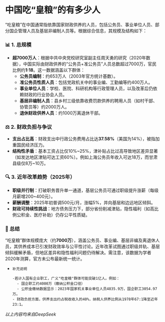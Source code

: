 # **中国吃“皇粮”的有多少人**

“吃皇粮”在中国通常指依靠国家财政供养的人员，包括公务员、事业单位人员、部分国企管理人员及基层非编制人员等。根据综合信息，其规模及结构如下：

### 📊 1. **总规模**

- **超7000万人**：根据中共中央党校研究室副主任周天勇的研究（2020年数据），中国实际由财政供养的“公务员+准公务员”人员总数超过7000万，官民比例约**1:18**。这一数据涵盖以下群体：
  - **公务员编制**：约653万人（2003年官方统计基数）。
  - **准公务员性质人员**：包括党政机关中的事业编、工勤编等约400万人。
  - **事业单位人员**：学校、医院、科研机构等行政管理人员，以及改革后仍依赖财政的行业协会人员。
  - **基层非编制人员**：县乡村三级依靠收费罚款供养的聘用人员（如村干部、协管员等）约2000万人。
  - **退休财政供养人员**：约1000万离退休干部。

### ⚖️ 2. **财政负担与争议**

- **支出占比高**：财政支出中行政公务费用占比达**37.58%**（美国为14%），被指加重国民经济压力。
- **结构性矛盾**：基本工资占比仅10%~25%，津补贴占比过高导致地区差异显著（如发达地区津贴可达工资60%）。例如上海公务员年收入可达18万，而甘肃县级仅8万~10万。

### 🔍 3. **近年改革趋势（2025年）**

- **职级并行制**：打破职务晋升单一通道，基层公务员可通过职级提升涨薪（每级月薪增200~400元）。
- **薪酬调整**：2025年初普调500元/月，涨幅5%，并向基层和边远地区倾斜。
- **财政可持续性挑战**：地方债务压力下，部分省份削减津贴，隐性福利（如高比例公积金、医疗补助）仍存公平性质疑。

### 💎 总结

“吃皇粮”群体规模庞大（约**7000万**），涵盖公务员、事业编、基层非编及离退休人员，其供养成本已引发财政效率与公平性讨论。近年改革试图通过职级并轨、基层倾斜缓解矛盾，但地区差异和隐性福利问题仍待解决。需注意，该数据为学者2020年测算，官方未公布最新统一统计。



- ```
  补充说明
  
  -若计入国有企业职工，广义"吃皇粮"群体可能突破1亿人。例如：
    - 国企职工约4000万（缴纳公积金口径）
    - 公积金缴纳数据显示：2023年国家机关事业单位人员4835.9万，国企职工3054.97万。
  - 财政负担方面，供养支出约占税收收入的40%，纳税人供养比例从1978年67:1降至近年23:1。
  ```

  



*以上内容均来自DeepSeek*
